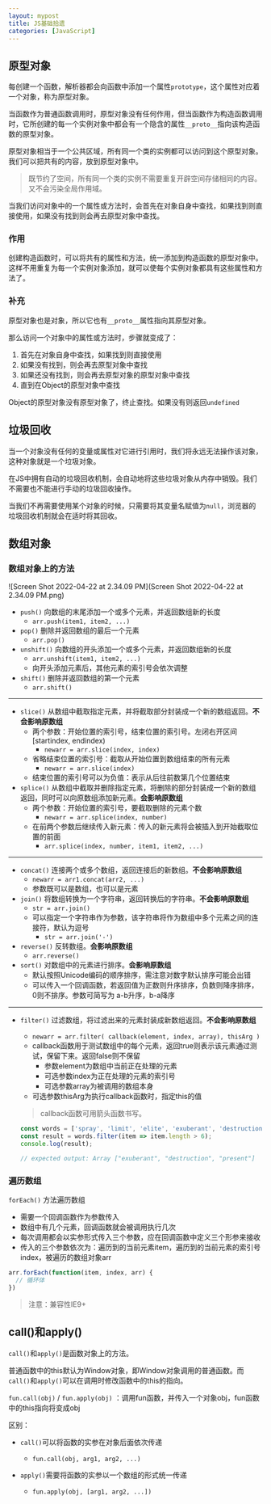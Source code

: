 ```yaml
---
layout: mypost
title: JS基础拾遗
categories: [JavaScript]
---
```


## 原型对象

每创建一个函数，解析器都会向函数中添加一个属性`prototype`，这个属性对应着一个对象，称为原型对象。

当函数作为普通函数调用时，原型对象没有任何作用，但当函数作为构造函数调用时，它所创建的每一个实例对象中都会有一个隐含的属性`__proto__`指向该构造函数的原型对象。

原型对象相当于一个公共区域，所有同一个类的实例都可以访问到这个原型对象。我们可以把共有的内容，放到原型对象中。

> 既节约了空间，所有同一个类的实例不需要重复开辟空间存储相同的内容。又不会污染全局作用域。

当我们访问对象中的一个属性或方法时，会首先在对象自身中查找，如果找到则直接使用，如果没有找到则会再去原型对象中查找。

### 作用

创建构造函数时，可以将共有的属性和方法，统一添加到构造函数的原型对象中。这样不用重复为每一个实例对象添加，就可以使每个实例对象都具有这些属性和方法了。

### 补充

原型对象也是对象，所以它也有`__proto__`属性指向其原型对象。

那么访问一个对象中的属性或方法时，步骤就变成了：

1. 首先在对象自身中查找，如果找到则直接使用
2. 如果没有找到，则会再去原型对象中查找
3. 如果还没有找到，则会再去原型对象的原型对象中查找
4. 直到在Object的原型对象中查找

Object的原型对象没有原型对象了，终止查找。如果没有则返回`undefined`



## 垃圾回收

当一个对象没有任何的变量或属性对它进行引用时，我们将永远无法操作该对象，这种对象就是一个垃圾对象。

在JS中拥有自动的垃圾回收机制，会自动地将这些垃圾对象从内存中销毁。我们不需要也不能进行手动的垃圾回收操作。

当我们不再需要使用某个对象的时候，只需要将其变量名赋值为`null`，浏览器的垃圾回收机制就会在适时将其回收。



## 数组对象

### 数组对象上的方法

![Screen Shot 2022-04-22 at 2.34.09 PM](Screen Shot 2022-04-22 at 2.34.09 PM.png)

- `push()` 向数组的末尾添加一个或多个元素，并返回数组新的长度
  - `arr.push(item1, item2, ...)`
- `pop()` 删除并返回数组的最后一个元素
  - `arr.pop()`
- `unshift()` 向数组的开头添加一个或多个元素，并返回数组新的长度
  - `arr.unshift(item1, item2, ...)`
  - 向开头添加元素后，其他元素的索引号会依次调整
- `shift()` 删除并返回数组的第一个元素
  - `arr.shift()`

---

- `slice()` 从数组中截取指定元素，并将截取部分封装成一个新的数组返回。**不会影响原数组**
  - 两个参数：开始位置的索引号，结束位置的索引号。左闭右开区间[startindex, endindex)
    - `newarr = arr.slice(index, index)`
  - 省略结束位置的索引号：截取从开始位置到数组结束的所有元素
    - `newarr = arr.slice(index)`
  - 结束位置的索引号可以为负值：表示从后往前数第几个位置结束
- `splice()` 从数组中截取并删除指定元素，将删除的部分封装成一个新的数组返回，同时可以向原数组添加新元素。**会影响原数组**
  - 两个参数：开始位置的索引号，要截取删除的元素个数
    - `newarr = arr.splice(index, number)`
  - 在前两个参数后继续传入新元素：传入的新元素将会被插入到开始截取位置的前面
    - `arr.splice(index, number, item1, item2, ...)`

---

- `concat()` 连接两个或多个数组，返回连接后的新数组。**不会影响原数组**
  - `newarr = arr1.concat(arr2, ...)`
  - 参数既可以是数组，也可以是元素
- `join()` 将数组转换为一个字符串，返回转换后的字符串。**不会影响原数组**
  - `str = arr.join()`
  - 可以指定一个字符串作为参数，该字符串将作为数组中多个元素之间的连接符，默认为逗号
    - `str = arr.join('-')`
- `reverse()` 反转数组。**会影响原数组**
  - `arr.reverse()`
- `sort()` 对数组中的元素进行排序。**会影响原数组**
  - 默认按照Unicode编码的顺序排序，需注意对数字默认排序可能会出错
  - 可以传入一个回调函数，若返回值为正数则升序排序，负数则降序排序，0则不排序。参数可简写为 a-b升序，b-a降序

---

- `filter()` 过滤数组，将过滤出来的元素封装成新数组返回。**不会影响原数组**

  - `newarr = arr.filter( callback(element, index, array), thisArg )`
  - callback函数用于测试数组中的每个元素，返回true则表示该元素通过测试，保留下来。返回false则不保留
    - 参数element为数组中当前正在处理的元素
    - 可选参数index为正在处理的元素的索引号
    - 可选参数array为被调用的数组本身
  - 可选参数thisArg为执行callback函数时，指定this的值

  > callback函数可用箭头函数书写。

  ```js
  const words = ['spray', 'limit', 'elite', 'exuberant', 'destruction', 'present'];
  const result = words.filter(item => item.length > 6);
  console.log(result);
  
  // expected output: Array ["exuberant", "destruction", "present"]
  ```

  

### 遍历数组

`forEach()` 方法遍历数组

- 需要一个回调函数作为参数传入
- 数组中有几个元素，回调函数就会被调用执行几次
- 每次调用都会以实参形式传入三个参数，应在回调函数中定义三个形参来接收
- 传入的三个参数依次为：遍历到的当前元素item，遍历到的当前元素的索引号index，被遍历的数组对象arr

```js
arr.forEach(function(item, index, arr) {
  // 循环体
})
```

> 注意：兼容性IE9+



## call()和apply()

`call()`和`apply()`是函数对象上的方法。

普通函数中的this默认为Window对象，即Window对象调用的普通函数。而`call()`和`apply()`可以在调用时修改函数中的this的指向。

`fun.call(obj)` / `fun.apply(obj)` ：调用fun函数，并传入一个对象obj，fun函数中的this指向将变成obj

区别：

- `call()`可以将函数的实参在对象后面依次传递
  - `fun.call(obj, arg1, arg2, ...)`

- `apply()`需要将函数的实参以一个数组的形式统一传递
  - `fun.apply(obj, [arg1, arg2, ...])`

